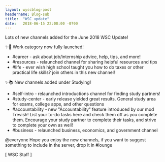 ```yaml
---
layout: wyscblog-post
headername: Blog-sub
title:  "WSC update"
date:   2018-06-15 22:08:00 -0700
---
```

Lots of new channels added for the June 2018 WSC Update!

✨💼 Work category now fully launched!
   -  #career - ask about job/internship advice, help, tips, and more!
   -  #resources - relaunched channel for sharing helpful resources and tips
   -  #life - ever wish high school taught you how to do taxes or other practical life skills? join others in this new channel!

✨📚 New channels added under Studying!
   -  #self-intro - relaunched introductions channel for finding study partners!
   -  #study-center - early release yielded great results. General study area for exams, college apps, and other questions
   -  #accountability - new "Accountability" feature introduced by our mod Trevish! List your to-do tasks here and check them off as you complete them. Encourage your study partner to complete their tasks, and strive to complete your own as well!
   -  #business - relaunched business, economics, and government channel

@everyone Hope you enjoy the new channels, if you want to suggest something to include in the server, drop it in #lounge

[ WSC Staff ]